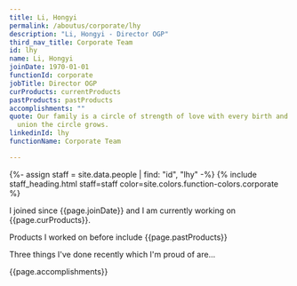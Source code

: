 ```yaml
---
title: Li, Hongyi
permalink: /aboutus/corporate/lhy
description: "Li, Hongyi - Director OGP"
third_nav_title: Corporate Team
id: lhy
name: Li, Hongyi
joinDate: 1970-01-01
functionId: corporate
jobTitle: Director OGP
curProducts: currentProducts
pastProducts: pastProducts
accomplishments: ""
quote: Our family is a circle of strength of love with every birth and every
  union the circle grows.
linkedinId: lhy
functionName: Corporate Team

---
```


{%- assign staff = site.data.people | find: "id", "lhy" -%}
{% include staff_heading.html staff=staff color=site.colors.function-colors.corporate %}

<p>I joined since {{page.joinDate}} and I am currently working on {{page.curProducts}}.</p>

<p>Products I worked on before include {{page.pastProducts}}</p>

<p>Three things I've done recently which I'm proud of are...</p>
{{page.accomplishments}}
